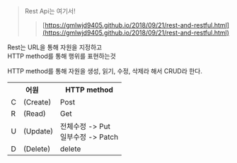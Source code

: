 >  Rest Api는 여기서!
>  >[https://gmlwjd9405.github.io/2018/09/21/rest-and-restful.html](https://gmlwjd9405.github.io/2018/09/21/rest-and-restful.html)  

Rest는 URL을 통해 자원을 지정하고  
HTTP method를 통해 행위를 표현하는것


HTTP method를 통해 자원을 생성, 읽기, 수정, 삭제라 해서 CRUD라 한다.
<table>
    <tr>
        <th colspan="2">어원</th>
        <th>HTTP method</th>
    </tr>
    <tr>
        <td>C</td>
        <td>(Create)</td>
        <td>Post</td>
    </tr>
    <tr>
        <td>R</td>
        <td>(Read)</td>
        <td>Get</td>
    </tr>
    <tr>
        <td>U</td>
        <td>(Update)</td>
        <td>
            전체수정 -> Put<br>
            일부수정 -> Patch
        </td>
    </tr>
    <tr>
        <td>D</td>
        <td>(Delete)</td>
        <td>delete</td>
    </tr>
</table>





